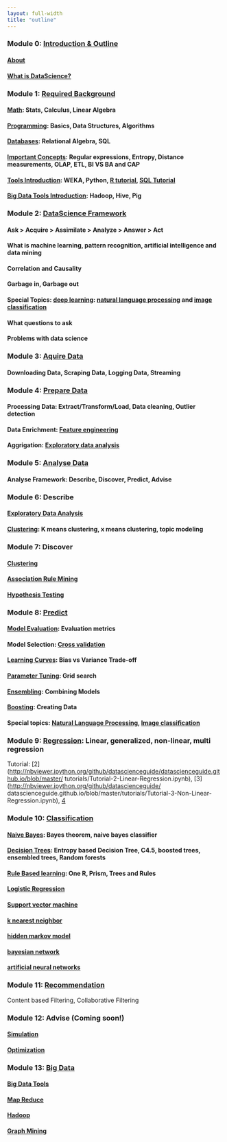 ```yaml
---
layout: full-width
title: "outline"
---
```


### Module 0: [Introduction & Outline](outline.html)

####  [About](about.html)

#### [What is DataScience?](what-is-data-science/)

### Module 1: [Required Background](required-background/)

#### [Math](required-background-math/): Stats, Calculus, Linear Algebra

#### [Programming](required-background-programming/): Basics, Data Structures, Algorithms

#### [Databases](required-background-databases/): Relational Algebra, SQL

#### [Important Concepts](important-concepts/): Regular expressions, Entropy, Distance measurements, OLAP, ETL, BI VS BA and CAP
	 
#### [Tools Introduction](opensource-tools-for-datascience/): WEKA, Python, [R tutorial](r-programming-tutorial), [SQL Tutorial](sql-introduction)

#### [Big Data Tools Introduction](opensource-bigdata-tools/): Hadoop, Hive, Pig

### Module 2: [DataScience Framework](data-science-framework/)

#### Ask > Acquire > Assimilate > Analyze > Answer > Act

#### What is machine learning, pattern recognition, artificial intelligence and data mining

#### Correlation and Causality

#### Garbage in, Garbage out

#### Special Topics: [deep learning](deep-learning/): [natural language processing](natural-language-processing/) and [image classification](image-classification/)

#### What questions to ask

#### Problems with data science

### Module 3: [Aquire Data](aquiring-data/)

#### Downloading Data, Scraping Data, Logging Data, Streaming

### Module 4: [Prepare Data](preparing-data/)

#### Processing Data: Extract/Transform/Load, Data cleaning, Outlier detection

#### Data Enrichment: [Feature engineering](feature-engineering/)

#### Aggrigation: [Exploratory data analysis](exploratory-data-analysis)

### Module 5: [Analyse Data](analyse-data/)

#### Analyse Framework: Describe, Discover, Predict, Advise

### Module 6: Describe

#### [Exploratory Data Analysis](exploratory-data-analysis/)

#### [Clustering](clustering/): K means clustering, x means clustering, topic modeling

### Module 7: Discover

#### [Clustering](clustering/)

#### [Association Rule Mining](association-rule-mining/)

#### [Hypothesis Testing](hypothesis-testing)


### Module 8: [Predict]([predict/])

#### [Model Evaluation](model-evaluation/): Evaluation metrics

#### Model Selection: [Cross validation](cross-validation/)

#### [Learning Curves](learning-curves/): Bias vs Variance Trade-off

#### [Parameter Tuning](parameter-tuning/): Grid search

#### [Ensembling](ensembling): Combining Models

#### [Boosting](boosting): Creating Data

#### Special topics: [Natural Language Processing](natural-language-processing/), [Image classification](image-classification/)


### Module 9: [Regression](regression/): Linear, generalized, non-linear, multi regression  

Tutorial: [2](http://nbviewer.ipython.org/github/datascienceguide/datascienceguide.github.io/blob/master/
tutorials/Tutorial-2-Linear-Regression.ipynb), [3](http://nbviewer.ipython.org/github/datascienceguide/
datascienceguide.github.io/blob/master/tutorials/Tutorial-3-Non-Linear-Regression.ipynb), [4]()

### Module 10: [Classification](classification/)

#### [Naive Bayes](naive-bayes/): Bayes theorem, naive bayes classifier

#### [Decision Trees](decision-trees/): Entropy based Decision Tree, C4.5, boosted trees, ensembled trees, Random forests

#### [Rule Based learning](rule-based-learning/): One R, Prism, Trees and Rules

#### [Logistic Regression](logistic-regression)

#### [Support vector machine](support-vector-machine)

#### [k nearest neighbor](k-nearest-neighbor)

#### [hidden markov model](hidden-markov-model)

#### [bayesian network](bayesian-network)

#### [artificial neural networks](neural-network)

### Module 11: [Recommendation]()

Content based Filtering, Collaborative Filtering

### Module 12: Advise (Coming soon!)

#### [Simulation](simulation/)

#### [Optimization](optization/)
	
### Module 13: [Big Data](big-data-fundamentals)

#### [Big Data Tools](opensource-bigdata-tools/)

#### [Map Reduce](map-reduce/)

#### [Hadoop](hadoop-tutorial/)

#### [Graph Mining](graph-mining/)
